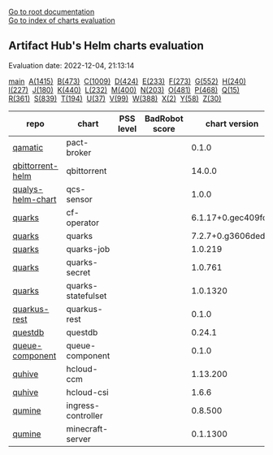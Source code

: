 [Go to root documentation](https://vicenteherrera.com/secobs-charts)  
[Go to index of charts evaluation](https://vicenteherrera.com/secobs-charts/docs/generated/charts_levels)

## Artifact Hub's Helm charts evaluation

Evaluation date: 2022-12-04, 21:13:14

[main](./charts_levels)&nbsp; [A(1415)](./charts_levels_a)&nbsp; [B(473)](./charts_levels_b)&nbsp; [C(1009)](./charts_levels_c)&nbsp; [D(424)](./charts_levels_d)&nbsp; [E(233)](./charts_levels_e)&nbsp; [F(273)](./charts_levels_f)&nbsp; [G(552)](./charts_levels_g)&nbsp; [H(240)](./charts_levels_h)&nbsp; [I(227)](./charts_levels_i)&nbsp; [J(180)](./charts_levels_j)&nbsp; [K(440)](./charts_levels_k)&nbsp; [L(232)](./charts_levels_l)&nbsp; [M(400)](./charts_levels_m)&nbsp; [N(203)](./charts_levels_n)&nbsp; [O(481)](./charts_levels_o)&nbsp; [P(468)](./charts_levels_p)&nbsp; [Q(15)](./charts_levels_q)&nbsp; [R(361)](./charts_levels_r)&nbsp; [S(839)](./charts_levels_s)&nbsp; [T(194)](./charts_levels_t)&nbsp; [U(37)](./charts_levels_u)&nbsp; [V(99)](./charts_levels_v)&nbsp; [W(388)](./charts_levels_w)&nbsp; [X(2)](./charts_levels_x)&nbsp; [Y(58)](./charts_levels_y)&nbsp; [Z(30)](./charts_levels_z)&nbsp; 

| repo | chart | PSS level | BadRobot score | chart version | app version |
|------|------|------|------|------|------|
| [qamatic](https://qamatic.github.io/charts) | pact-broker |  |  | 0.1.0 | 1.0 |
| [qbittorrent-helm](https://compunctus.github.io/qbittorrent-helm) | qbittorrent |  |  | 14.0.0 | v4.5.0 |
| [qualys-helm-chart](https://qualys.github.io/Qualys-Helm-Charts/) | qcs-sensor |  |  | 1.0.0 | 1.19.2-0 |
| [quarks](https://cloudfoundry-incubator.github.io/quarks-helm/) | cf-operator |  |  | 6.1.17+0.gec409fd7 | 6.1.17+0.gec409fd7 |
| [quarks](https://cloudfoundry-incubator.github.io/quarks-helm/) | quarks |  |  | 7.2.7+0.g3606ded | 7.2.7+0.g3606ded |
| [quarks](https://cloudfoundry-incubator.github.io/quarks-helm/) | quarks-job |  |  | 1.0.219 | 1.0.219 |
| [quarks](https://cloudfoundry-incubator.github.io/quarks-helm/) | quarks-secret |  |  | 1.0.761 | 1.0.761 |
| [quarks](https://cloudfoundry-incubator.github.io/quarks-helm/) | quarks-statefulset |  |  | 1.0.1320 | 1.0.1320 |
| [quarkus-rest](https://laminba2003.github.io/quarkus-rest-services) | quarkus-rest |  |  | 0.1.0 | 1.16.0 |
| [questdb](https://helm.questdb.io/) | questdb |  |  | 0.24.1 | 6.6.1 |
| [queue-component](https://raw.githubusercontent.com/ConductionNL/queue-component/master/api/helm/) | queue-component |  |  | 0.1.0 | V1.0 |
| [quhive](https://quhive.github.io/charts/) | hcloud-ccm |  |  | 1.13.200 | v1.13.2 |
| [quhive](https://quhive.github.io/charts/) | hcloud-csi |  |  | 1.6.6 | 1.6.0 |
| [qumine](https://qumine.github.io/charts/) | ingress-controller |  |  | 0.8.500 | v0.8.5 |
| [qumine](https://qumine.github.io/charts/) | minecraft-server |  |  | 0.1.1300 | v0.1.13 |
